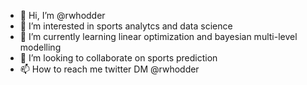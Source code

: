 - 👋 Hi, I’m @rwhodder
- 👀 I’m interested in sports analytcs and data science
- 🌱 I’m currently learning linear optimization and bayesian multi-level modelling
- 💞️ I’m looking to collaborate on sports prediction
- 📫 How to reach me twitter DM @rwhodder

<!---
rwhodder/rwhodder is a ✨ special ✨ repository because its `README.md` (this file) appears on your GitHub profile.
You can click the Preview link to take a look at your changes.
--->
